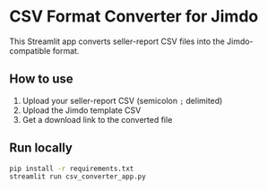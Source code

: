 # CSV Format Converter for Jimdo

This Streamlit app converts seller-report CSV files into the Jimdo-compatible format.

## How to use

1. Upload your seller-report CSV (semicolon `;` delimited)
2. Upload the Jimdo template CSV
3. Get a download link to the converted file

## Run locally

```bash
pip install -r requirements.txt
streamlit run csv_converter_app.py
